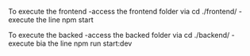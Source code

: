 To execute the frontend
-access the frontend folder via cd ./frontend/
-execute the line npm start

To execute the backed
-access the backed folder via cd ./backend/
-execute bia the line npm run start:dev
